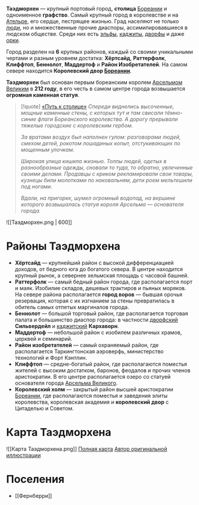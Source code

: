 **Таэдморхен** — крупный портовый город, **столица** [Бореании](Бореания) и одноименное **графство**. Самый крупный город в королевстве и на [Ательре](Ательра), его сердце, пестрящее жизнью. Град населяют не только [люди](Люди), но и множественные прочие диаспоры, ассимилировавшиеся в людском обществе. Среди них есть [эльфы](Эльфы), [каджиты](Каджиты), [дворфы](Дворфы) и даже [орки](Орки). 

Город разделен на **6** крупных районов, каждый со своими уникальными чертами и разным уровнем достатка: **Хёртсайд**, **Раттерфолк**, **Клиффтоп**, **Беннолот**, **Маддертоф** и **Район Изобретателей**. На самом севере находится **Королевский двор [Бореании](Бореания)**.

**Таэдморхен** был основан первым бореанским королем [Арсельмом Великим](Арсельм%20Великий.md) в **212 году**, в его честь в самом центре города возвышается **огромная каменная статуя**.

> [!quote] [«Путь к столице»](«Сокровище%20Кархадара».md#Путь%20к%20столице)
> *Спереди виднелись высоченные, мощные каменные стены, с которых тут и там свисали тёмно-синие флаги Бореанского королевства. А дорогу прерывали тяжелые городские с королевским гербом.*
> 
> *За вратами воздух был наполнен гулом: разговорами людей, смехом детей, рокотом лошадиных копыт, отстукивающих по мощенным улочкам.*
> 
> *Широкая улица кишила жизнью. Толпы людей, одетых в разнообразные одежды, сновали то туда, то обратно, увлеченные своими делами. Продавцы с криком рекламировали свои товары, кузнецы били молотками по наковальням, дети роем мельтешили под ногами.*
> 
> *Вдали, на пригорке, шумел огромный водопад, на вершине которого возвышалась статуя короля Арсельма — основателя города.*


![[Таэдморхен.png | 600]]
# Районы Таэдморхена
- **Хёртсайд** — крупнейший район с высокой дифференциацией доходов, от бедного юга до богатого севера. В центре находится крупный рынок, а севернее хельмская площадь с часовой башней.
- **Раттерфолк** — самый бедный район города, где располагается порт и маяк. Изобилие складов, дешевых трактиров и пьяных моряков. На севере района располагается **город воров** — бывшая орочья резервация, которая с их изгнанием за стены превратилась в обитель самых отпетых маргиналов города. 
- **Беннолот** — большой торговый район, где располагается торговая палата и большинство диаспор города: в частности [дворфский](Дворфы) **Сильвердейл** и [каджитский](Каджиты) **Кархаворн**.
- **Маддертоф** — небольшой район с изобилем различных храмов, церквей и семинарий.
- **Район изобретателей** — самый охраняемый район, где располагается Таркингтонская аэроверфь, министерство технологий и Форт Кэнтлин.
- **Клиффтоп** — средне-богатый район, где располагаются поместья жителей с высоким достатком, баронов, феодалов и прочих членов аристократии. В его центре располагается озеро со статуей основателя города [Арсельма Великого](Арсельм%20Великий).
- **Королевский холм** — закрытый район высшей аристократии [Бореании](Бореания), где располагаются поместья и заведения элиты королевства, королевская академия и **королевский двор** с Цитаделью и Советом.
# Карта Таэдморхена

![[Карта Таэдморхена.png]]
[Полная карта](Карта%20Таэдморхена.png)
[Автор оригинальной иллюстрации](https://www.reddit.com/user/Traceel1/)
# Поселения 
- [[Фернберри]]